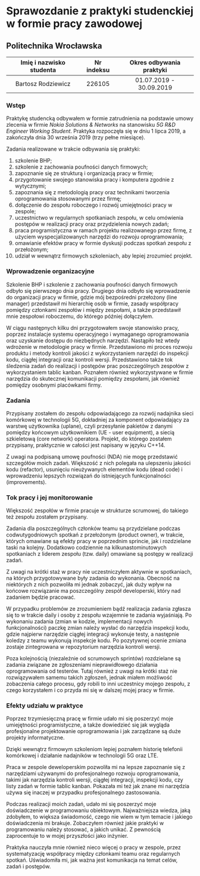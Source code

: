 # Sprawozdanie z praktyki studenckiej w formie pracy zawodowej
## Politechnika Wrocławska

Imię i nazwisko studenta| Nr indeksu	| Okres odbywania praktyki
:----------------------:|:-------------:|:-------------------------:
Bartosz Rodziewicz		| 226105		| 01.07.2019 - 30.09.2019

### Wstęp

Praktykę studencką odbywałem w formie zatrudnienia na podstawie umowy zlecenia w firmie _Nokia Solutions & Networks_ na stanowisku _5G R&D Engineer Working Student_. Praktyka rozpoczęła się w dniu 1 lipca 2019, a zakończyła dnia 30 września 2019 (trzy pełne miesiące).

Zadania realizowane w trakcie odbywania się praktyki:
1. szkolenie BHP;
1. szkolenie z zachowania poufności danych firmowych;
1. zapoznanie się ze strukturą i organizacją pracy w firmie;
1. przygotowanie swojego stanowiska pracy i komputera zgodnie z wytycznymi;
1. zapoznania się z metodologią pracy oraz technikami tworzenia oprogramowania stosowanymi przez firmę;
1. dołączenie do zespołu roboczego i rozwój umiejętności pracy w zespole;
1. uczestnictwo w regularnych spotkaniach zespołu, w celu omówienia postępów w realizacji pracy oraz przydzielenia nowych zadań;
1. praca programistyczna w ramach projektu realizowanego przez firmę, z użyciem wyspecjalizowanych narzędzi do rozwoju oprogramowania;
1. omawianie efektów pracy w formie dyskusji podczas spotkań zespołu z przełożonym;
1. udział w wewnątrz firmowych szkoleniach, aby lepiej zrozumieć projekt.

### Wprowadzenie organizacyjne

Szkolenie BHP i szkolenie z zachowania poufności danych firmowych odbyło się pierwszego dnia pracy. Drugiego dnia odbyło się wprowadzenie do organizacji pracy w firmie, gdzie mój bezpośredni przełożony (line manager) przedstawił mi hierarchię osób w firmie, zasady współpracy pomiędzy członkami zespołów i między zespołami, a także przedstawił mnie zespołowi roboczemu, do którego później dołączyłem.

W ciągu następnych kilku dni przygotowałem swoje stanowisko pracy, poprzez instalacje systemu operacyjnego i wymaganego oprogramowania oraz uzyskanie dostępu do niezbędnych narzędzi. Nastąpiło też wtedy wdrożenie w metodologie pracy w firmie. Przedstawiono mi proces rozwoju produktu i metody kontroli jakości z wykorzystaniem narzędzi do inspekcji kodu, ciągłej integracji oraz kontroli wersji. Przedstawiono także tok śledzenia zadań do realizacji i postępów prac poszczególnych zespołów z wykorzystaniem tablic kanban. Poznałem również wykorzystywane w firmie narzędzia do skutecznej komunikacji pomiędzy zespołami, jak również pomiędzy osobnymi placówkami firmy.

### Zadania

Przypisany zostałem do zespołu odpowiadającego za rozwój nadajnika sieci komórkowej w technologii 5G, dokładniej za komponent odpowiadający za warstwę użytkownika (uplane), czyli przesyłanie pakietów z danymi pomiędzy końcowym użytkownikiem (UE - user equipment), a siecią szkieletową (core network) operatora. Projekt, do którego zostałem przypisany, praktycznie w całości jest napisany w języku C++14.

Z uwagi na podpisaną umowę poufności (NDA) nie mogę przedstawić szczegółów moich zadań. Większość z nich polegała na ulepszeniu jakości kodu (refactor), usunięciu nieużywanych elementów kodu (dead code) i wprowadzeniu lepszych rozwiązań do istniejących funkcjonalności (improvements).

### Tok pracy i jej monitorowanie

Większość zespołów w firmie pracuje w strukturze scrumowej, do takiego też zespołu zostałem przypisany.

Zadania dla poszczególnych członków teamu są przydzielane podczas codwutygodniowych spotkań z przełożonym (product owner), w trakcie, których omawiane są efekty pracy w poprzednim sprincie, jak i rozdzielane taski na kolejny. Dodatkowo codziennie na kilkunastominutowych spotkaniach z liderem zespołu (tzw. daily) omawiane są postępy w realizacji zadań.

Z uwagi na krótki staż w pracy nie uczestniczyłem aktywnie w spotkaniach, na których przygotowywane były zadania do wykonania. Obecność na niektórych z nich pozwoliła mi jednak zobaczyć, jak duży wpływ na końcowe rozwiązanie ma poszczególny zespół developerski, który nad zadaniem będzie pracować.

W przypadku problemów ze zrozumieniem bądź realizacja zadania zgłasza się to w trakcie daily i osoby z zespołu wzajemnie te zadania wyjaśniają. Po wykonaniu zadania (zmian w kodzie, implementacji nowych funkcjonalności) paczkę zmian należy wysłać do narzędzia inspekcji kodu, gdzie najpierw narzędzie ciągłej integracji wykonuje testy, a następnie koledzy z teamu wykonują inspekcje kodu. Po pozytywnej ocenie zmiana zostaje zintegrowana w repozytorium narzędzia kontroli wersji.

Poza kolejnością (niezależnie od scrumowych sprintów) rozdzielane są zadania związane ze zgłoszeniami nieprawidłowego działania oprogramowania od testerów. Tutaj również z uwagi na krótki staż nie rozwiązywałem samemu takich zgłoszeń, jednak miałem możliwość zobaczenia całego procesu, gdy robili to inni uczestnicy mojego zespołu, z czego korzystałem i co przyda mi się w dalszej mojej pracy w firmie.

### Efekty udziału w praktyce

Poprzez trzymiesięczną pracę w firmie udało mi się poszerzyć moje umiejętności programistyczne, a także dowiedzieć się jak wygląda profesjonalne projektowanie oprogramowania i jak zarządzane są duże projekty informatyczne.

Dzięki wewnątrz firmowym szkoleniom lepiej poznałem historię telefonii komórkowej i działanie nadajników w technologii 5G oraz LTE.

Praca w zespole deweloperskim pozwoliła mi na lepsze zapoznanie się z narzędziami używanymi do profesjonalnego rozwoju oprogramowania, takimi jak narzędzia kontroli wersji, ciągłej integracji, inspekcji kodu, czy listy zadań w formie tablic kanban. Pokazała mi też jak znane mi narzędzia używa się inaczej w przypadku profesjonalnego zastosowania.

Podczas realizacji moich zadań, udało mi się poszerzyć moje doświadczenie w programowaniu obiektowym. Najważniejsza wiedza, jaką zdobyłem, to większa świadomość, czego nie wiem w tym temacie i jakiego doświadczenia mi brakuje. Zobaczyłem również jakie praktyki w programowaniu należy stosować, a jakich unikać. Z pewnością zaprocentuje to w mojej przyszłości jako inżynier.

Praktyka nauczyła mnie również nieco więcej o pracy w zespole, przez systematyzację współpracy między członkami teamu oraz regularnych spotkań. Uświadomiła mi, jak ważna jest komunikacja na temat celów, zadań i postępów.

